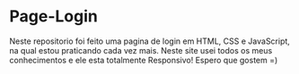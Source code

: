 # Page-Login

Neste repositorio foi feito uma pagina de login em HTML, CSS e JavaScript, na qual estou praticando cada vez mais.
Neste site usei todos os meus conhecimentos e ele esta totalmente Responsivo! Espero que gostem =)
